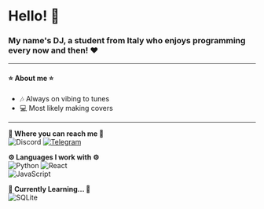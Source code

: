 # Hello! 👋 
### My name's DJ, a student from Italy who enjoys programming every now and then! ❤
---
#### ⭐ About me ⭐
- 🎶 Always on vibing to tunes
- 💻 Most likely making covers 
---

**💙 Where you can reach me 💙**\
<img alt="Discord" src="https://img.shields.io/badge/DJ__001-0656-7289da?style=for-the-badge&logo=discord&logoColor=white"/> <a href="https://t.me/dj00_1"><img alt="Telegram" src="https://img.shields.io/badge/@dj00_1-2CA5E0?style=for-the-badge&logo=telegram&logoColor=white"/></a>

**⚙ Languages I work with ⚙**\
<img alt="Python" src="https://img.shields.io/badge/python%20-yellow.svg?&style=for-the-badge&logo=python&logoColor=white"/> <img alt="React" src="https://img.shields.io/badge/react-blue.svg?&style=for-the-badge&logo=react&logoColor=white"/>\
<img alt="JavaScript" src="https://img.shields.io/badge/javascript%20-%23323330.svg?&style=for-the-badge&logo=javascript&logoColor=%23F7DF1E"/>

**📖 Currently Learning... 📖**\
<img alt="SQLite" src="https://img.shields./io/badge/sqlite-003B57.svg?&style=for-the-badge&logo=sqlite&logoColor=white"/> 
